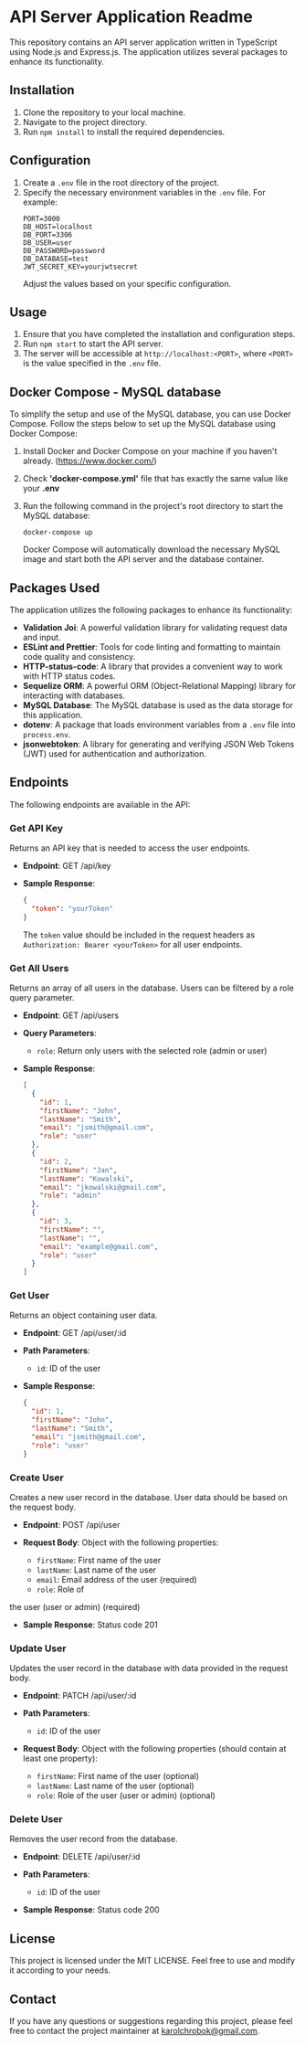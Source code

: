 # API Server Application Readme

This repository contains an API server application written in TypeScript using Node.js and Express.js. The application utilizes several packages to enhance its functionality.

## Installation

1. Clone the repository to your local machine.
2. Navigate to the project directory.
3. Run `npm install` to install the required dependencies.

## Configuration

1. Create a `.env` file in the root directory of the project.
2. Specify the necessary environment variables in the `.env` file. For example:
   ```
   PORT=3000
   DB_HOST=localhost
   DB_PORT=3306
   DB_USER=user
   DB_PASSWORD=password
   DB_DATABASE=test
   JWT_SECRET_KEY=yourjwtsecret
   ```
   Adjust the values based on your specific configuration.

## Usage

1. Ensure that you have completed the installation and configuration steps.
2. Run `npm start` to start the API server.
3. The server will be accessible at `http://localhost:<PORT>`, where `<PORT>` is the value specified in the `.env` file.

## Docker Compose - MySQL database

To simplify the setup and use of the MySQL database, you can use Docker Compose.
Follow the steps below to set up the MySQL database using Docker Compose:

1. Install Docker and Docker Compose on your machine if you haven't already. (https://www.docker.com/)
2. Check **'docker-compose.yml'** file that has exactly the same value like your **.env**
3. Run the following command in the project's root directory to start the MySQL database:

   ```
   docker-compose up
   ```

   Docker Compose will automatically download the necessary MySQL image and start both the API server and the database container.

## Packages Used

The application utilizes the following packages to enhance its functionality:

- **Validation Joi**: A powerful validation library for validating request data and input.
- **ESLint and Prettier**: Tools for code linting and formatting to maintain code quality and consistency.
- **HTTP-status-code**: A library that provides a convenient way to work with HTTP status codes.
- **Sequelize ORM**: A powerful ORM (Object-Relational Mapping) library for interacting with databases.
- **MySQL Database**: The MySQL database is used as the data storage for this application.
- **dotenv**: A package that loads environment variables from a `.env` file into `process.env`.
- **jsonwebtoken**: A library for generating and verifying JSON Web Tokens (JWT) used for authentication and authorization.

## Endpoints

The following endpoints are available in the API:

### Get API Key

Returns an API key that is needed to access the user endpoints.

- **Endpoint**: GET /api/key

- **Sample Response**:

  ```json
  {
    "token": "yourToken"
  }
  ```

  The `token` value should be included in the request headers as `Authorization: Bearer <yourToken>` for all user endpoints.

### Get All Users

Returns an array of all users in the database. Users can be filtered by a role query parameter.

- **Endpoint**: GET /api/users

- **Query Parameters**:
  - `role`: Return only users with the selected role (admin or user)

- **Sample Response**:

  ```json
  [
    {
      "id": 1,
      "firstName": "John",
      "lastName": "Smith",
      "email": "jsmith@gmail.com",
      "role": "user"
    },
    {
      "id": 2,
      "firstName": "Jan",
      "lastName": "Kowalski",
      "email": "jkowalski@gmail.com",
      "role": "admin"
    },
    {
      "id": 3,
      "firstName": "",
      "lastName": "",
      "email": "example@gmail.com",
      "role": "user"
    }
  ]
  ```

### Get User

Returns an object containing user data.

- **Endpoint**: GET /api/user/:id

- **Path Parameters**:

  - `id`: ID of the user

- **Sample Response**:

  ```json
  {
    "id": 1,
    "firstName": "John",
    "lastName": "Smith",
    "email": "jsmith@gmail.com",
    "role": "user"
  }
  ```

### Create User

Creates a new user record in the database. User data should be based on the request body.

- **Endpoint**: POST /api/user

- **Request Body**: Object with the following properties:

  - `firstName`: First name of the user
  - `lastName`: Last name of the user
  - `email`: Email address of the user (required)
  - `role`: Role of

 the user (user or admin) (required)

- **Sample Response**: Status code 201

### Update User

Updates the user record in the database with data provided in the request body.

- **Endpoint**: PATCH /api/user/:id

- **Path Parameters**:

  - `id`: ID of the user

- **Request Body**: Object with the following properties (should contain at least one property):

  - `firstName`: First name of the user (optional)
  - `lastName`: Last name of the user (optional)
  - `role`: Role of the user (user or admin) (optional)

### Delete User

Removes the user record from the database.

- **Endpoint**: DELETE /api/user/:id

- **Path Parameters**:

  - `id`: ID of the user

- **Sample Response**: Status code 200

## License

This project is licensed under the MIT LICENSE. Feel free to use and modify it according to your needs.

## Contact

If you have any questions or suggestions regarding this project, please feel free to contact the project maintainer at [karolchrobok@gmail.com](mailto:karolchrobok@gmail.com).

